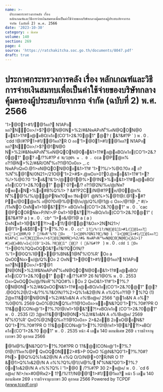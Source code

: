 ```yaml
---
name: >-
  ประกาศกระทรวงการคลัง เรื่อง
  หลักเกณฑ์และวิธีการจ่ายเงินสมทบเพื่อเป็นค่าใช้จ่ายของบริษัทกลางคุ้มครองผู้ประสบภัยจากรถ
  จำกัด (ฉบับที่ 2) พ.ศ. 2566
date: '2023-10-30'
category: ง พิเศษ
volume: 140
section: 269
page: 4
source: 'https://ratchakitcha.soc.go.th/documents/8047.pdf'
draft: true
---
```


# ประกาศกระทรวงการคลัง เรื่อง หลักเกณฑ์และวิธีการจ่ายเงินสมทบเพื่อเป็นค่าใช้จ่ายของบริษัทกลางคุ้มครองผู้ประสบภัยจากรถ จำกัด (ฉบับที่ 2) พ.ศ. 2566

'1>@01>#1/@1คล? N1APอ หล?N์Oล>/>$?@1N@0N>%2/#&NพAPอN'็%คN@QON@0 อ&1>1?#ล@คBO/ค1อ(CO'1>2&.?0@1" ํ@? ( &?&#?P ` ) พ . 0 . `cdd !@/#?P1>#1/@1คล?R O ออ'1>@01>#1/@1คล? N1APอ หล?N์Oล>/>$?@1N@0 N>%2/#&NพAPอN'็%คN@QON@0อ&1>1?#ล@คBO/ค1อ(CO'1>2&.?0@1" ํ@? ล/?%#?P `d N/1@0% พ . 0 . `cca @Pํ@ห% อ?!1@N>%2/#&R/ON'็%อ?!1@1Oอ0ล> _` . `c NพAPอQหO.@1>คN@QON@0อ&1>1?# '1>?%/>%@0.?0ล ล อ?%N'็%@1N/0N21>/21O@'1>2>#$>.@พOล>0?0.@พอ&1>1?#'1>?%/>%@0.?0 '1>อ&?&'1>/@@1@%>@1N>%อ&1>1?#ล@คBO/ค1อ(CO'1>2&.?0@1" ํ@? 0?ค/? อ?!1@2N/%ค/@/Nพ?0พออN>%อ#B%Q%1> ? &#?P2C/N@#?Pห/@0ํ@ห% N'็%ํ@%/%/@@PNพ?0พอ !Nอ@1 ํ @N%>%@1!@/.@1>#?Pห/@0ํ@ห% อ@0?0อํ@%@!@/ค/@/Q%/@!1@ c Oล>/@!1@ _^ #/> /11คNO OหNพ1>1@&??!> คBO/ค1อ(CO'1>2&.?0@1" พ . 0 . `cac @POORNพ>P/N!>/P 0พ1>1@&??!>คBO/ค1อ(CO'1>2&.?0@1" ( &?&#?P a ) พ . 0 . `cb^ '1>อ&/@!1@ a ( a ) OหNพ1>1@&??!>ค>11/@1ํ@?&Oล>2NN21>/ @1'1>อ&$B1>'1>?%.?0 พ . 0 . `cc^ 1?/%!1?/N@@11>#1/@1คล? ออ'1>@0R/O ? !NอR'%?Q Oอ _ '1>@0%?QN1?0/N@ ì '1>@01>#1/@1คล? N1APอ หล?N์Oล>/>$?@1N@0N>%2/#& NพAPอN'็%คN@QON@0อ&1>1?#ล@คBO/ค1อ(CO'1>2&.?0@1" ํ@? ( &?&#?P ` ) พ . 0 . `cdd î Oอ ` '1>@0%?QQหOQO&?ค?&!?QO!N/?%'1>@0Q%1@>@%BN&1@N'็%!O%R' Oอ a QหO0Nล>ค/@/Q%Oอ 2 OหN'1>@01>#1/@1คล? N1APอ หล?N์Oล>/>$?@1 N@0N>%2/#&NพAPอN'็%คN@QON@0อ&1>1?#ล@คBO/ค1อ(CO'1>2&.?0@1" ํ@? ล/?%#?P 26 N/1@0% พ . 0 . 2553 Oล>QหOQOค/@/!NอR'%?QO#% ì Oอ 2 QหO&1>1?#'1>?%.?0N@0N>%2/#&QหOON&1>1?#ล@คBO/ค1อ(CO'1>2&.?0@1" ํ@? .@0Q%2@/2>&/?%%?&O!N/?%2>Q%1อ&2@/N A อ%Q%อ?!1@ ? %?Q (1) 2ํ@ห1?&@1N@0N>%2/#&1อ&N A อ%!Bล@ค/ 2566 "@1อ&N A อ%?%0@0% 2569 QหO%ํ@2NQ%อ?!1@1Oอ0ล>หอN&?Q0'1>?%.?0#?PR O 1?&@(CONอ@'1>?%.?0!@/พ1>1@&??!>คBO/ค1อ (CO'1>2&.?0@1" พ . 0 . 2535 (2) 2ํ@ห1?&@1N@0N>%2/#&1อ&N A อ%!Bล@ค/ 2569 N'็%!O%R' QหO%ํ@2NQ%อ?!1@1Oอ0ล> 2>&2อB 2อหO@อN&?Q0'1>?%.?0#?PR O 1?&@(CONอ@'1>?%.?0!@/พ1>1@&??!>คBO/ค1อ(CO'1>2&.?0 @1" พ . 0 . 2535 หน้า 4 เลม 140 ตอนพิเศษ 269 ง ราชกิจจานุเบกษา 30 ตุลาคม 2566

@1คํ@%/N&?Q0'1>?%.?0#?PR O 1?&@(CONอ@'1>?%.?0!@//11คห%@P QหOQON์2>#$>P 0QหO %ํ@N&?Q0'1>?%.?0#?PN> @Q%Q%1อ&2@/N A อ%Q O/O/N@>0?R/NR O 1?&ํ@1>Q%1อ&2@/N A อ%%?Q%/@1//คํ@%/ N'็%N&?Q0'1>?%.?0อ1อ&2@/N A อ%%?Q% î '1>@0  /?%#?P 30 2>ห@ค/ พ . 0 . `cd 6 อ@ค/ N!>/พ>#0@Rพ2> 1?/%!1?/N@@11>#1/@1คล? หน้า 5 เลม 140 ตอนพิเศษ 269 ง ราชกิจจานุเบกษา 30 ตุลาคม 2566 Powered by TCPDF (www.tcpdf.org)
